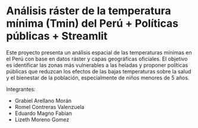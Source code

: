 # Análisis ráster de la temperatura mínima (Tmin) del Perú + Políticas públicas + Streamlit
Este proyecto presenta un análisis espacial de las temperaturas mínimas en el Perú con base en datos ráster y capas geográficas oficiales.
El objetivo es identificar las zonas más vulnerables a las heladas y proponer políticas públicas que reduzcan los efectos de las bajas temperaturas sobre la salud y el bienestar de la población, especialmente de niños menores de 5 años.

Integrantes:
* Grabiel Arellano Morán
* Romel Contreras Valenzuela
* Eduardo Magno Fabian
* Lizeth Moreno Gomez
